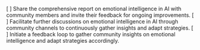 [ ] Share the comprehensive report on emotional intelligence in AI with community members and invite their feedback for ongoing improvements.
[ ] Facilitate further discussions on emotional intelligence in AI through community channels to continuously gather insights and adapt strategies.
[ ] Initiate a feedback loop to gather community insights on emotional intelligence and adapt strategies accordingly.